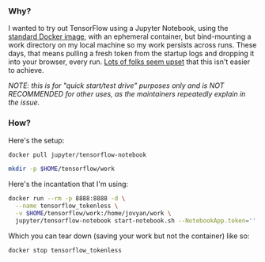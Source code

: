 ### Why?
I wanted to try out TensorFlow using a Jupyter Notebook, using the [standard Docker image](http://jupyter-docker-stacks.readthedocs.io/en/latest/using/selecting.html#jupyter-tensorflow-notebook), with an ephemeral container, but bind-mounting a work directory on my local machine so my work persists across runs.
These days, that means pulling a fresh token from the startup logs and dropping it into your browser, every run. [Lots of folks seem upset](https://github.com/jupyter/notebook/issues/2254) that this isn't easier to achieve.

_NOTE: this is for "quick start/test drive" purposes only and is NOT RECOMMENDED for other uses, as the maintainers repeatedly explain in the issue._

### How?
Here's the setup:
```bash
docker pull jupyter/tensorflow-notebook

mkdir -p $HOME/tensorflow/work
```

Here's the incantation that I'm using:
```bash
docker run --rm -p 8888:8888 -d \
  --name tensorflow_tokenless \
  -v $HOME/tensorflow/work:/home/jovyan/work \
  jupyter/tensorflow-notebook start-notebook.sh --NotebookApp.token=''
```

Which you can tear down (saving your work but not the container) like so:
```bash
docker stop tensorflow_tokenless
```
